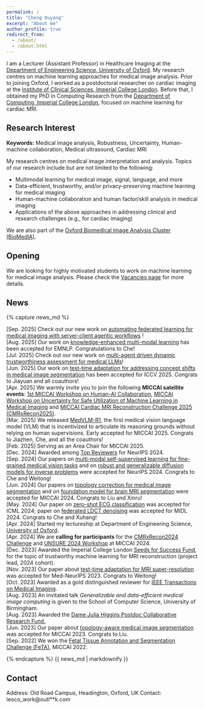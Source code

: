 ```yaml
---
permalink: /
title: "Cheng Ouyang"
excerpt: "About me"
author_profile: true
redirect_from: 
  - /about/
  - /about.html
---
```


I am a Lecturer (Assistant Professor) in Healthcare Imaging at the [Department of Engineering Science, University of Oxford](https://eng.ox.ac.uk/). My research centres on machine learning approaches for medical image analysis. Prior to joining Oxford, I worked as a postdoctoral researcher on cardiac imaging at the [Institute of Clinical Sciences, Imperial College London](https://www.imperial.ac.uk/institute-clinical-sciences/). Before that, I obtained my PhD in Computing Research from the [Department of Computing, Imperial College London](https://www.imperial.ac.uk/computing/), focused on machine learning for cardiac MRI.


Research Interest
------
**Keywords:** Medical image analysis, Robustness, Uncertainty, Human-machine collaboration, Medical ultrasound, Cardiac MRI

My research centres on medical image interpretation and analysis. Topics of our research include but are not limited to the following: 

- Multimodal learning for medical image, signal, language, and more
- Data-efficient, trustworthy, and/or privacy-preserving machine learning for medical imaging
- Human-machine collaboration and human factor/skill analysis in medical imaging
- Applications of the above approaches in addressing clinical and research challenges (e.g., for cardiac imaging)

We are also part of the [Oxford Biomedical Image Analysis Cluster (BioMedIA)](https://eng.ox.ac.uk/biomedical-image-analysis/).

Opening
------
We are looking for highly motivated students to work on machine learning for medical image analysis. Please check the [Vacancies page](https://cheng-01037.github.io/vacancies/) for more details.

News
------
<div class="news-scroll" role="region" aria-label="Recent news">
  {% capture news_md %}

\[Sep. 2025\] Check out our new work on [automating federated learning for medical imaging with server-client agentic workflows](https://www.arxiv.org/abs/2509.23803) ! \
\[Aug. 2025\] Our work on [knowledge-enhanced multi-modal learning](https://arxiv.org/abs/2502.17900) has been accepted for EMNLP. Congratulations to Che! \
\[Jul. 2025\] Check out our new work on [multi-agent driven dynamic trustworthiness assessment for medical LLMs](https://arxiv.org/abs/2508.00923)! \
\[Jun. 2025\] Our work on [test-time adaptation for addressing concept shifts in medical image segmentation](https://arxiv.org/abs/2411.15513) has been accepted for ICCV 2025. Congrats to Jiayuan and all coauthors! \
\[Apr. 2025\] We warmly invite you to join the following **MICCAI satellite events**: [1st MICCAI Workshop on Human-AI Collaboration](https://haic-miccai.github.io/), [MICCAI Workshop on Uncertainty for Safe Utilization of Machine Learning in Medical Imaging](https://unsuremiccai.github.io/) and [MICCAI Cardiac MRI Reconstruction Challenge 2025 (CMRxRecon2025)](https://cmrxrecon.github.io/2025/Home.html). \
\[Mar. 2025\] We released [MedVLM-R1](https://huggingface.co/JZPeterPan/MedVLM-R1), the first medical vision language model (VLM) that is incentivized to articulate its reasoning grounds without relying on human supervisions. Early accepted for MICCAI 2025. Congrats to Jiazhen, Che, and all the coauthors!\
\[Feb. 2025\] Serving as an Area Chair for MICCAI 2025.\
\[Dec. 2024\] Awarded among [Top Reviewers](https://neurips.cc/Conferences/2024/ProgramCommittee) for NeurIPS 2024. \
\[Sep. 2024\] Our papers on [multi-modal self-supervised learning for fine-grained medical vision tasks](https://arxiv.org/html/2312.01522v1) and on [robust and generalizable diffusion models for inverse problems](https://arxiv.org/pdf/2406.13652) were accepted for NeurIPS 2024. Congrats to Che and Weitong!\
\[Jun. 2024\] Our papers on [topology correction for medical image segmentation]() and on [foundation model for brain MRI segmentation](https://arxiv.org/abs/2405.10246) were accepted for MICCAI 2024. Congrats to Liu and Xinru!\
\[May. 2024\] Our paper on [zero-shot ECG classification](https://arxiv.org/abs/2403.06659) was accepted for ICML 2024; paper on [federated LDCT denoising](https://openreview.net/forum?id=Zg0mfl10o2) was accepted for MIDL 2024. Congrats to Che and Xuhang!\
\[Apr. 2024\] Started my lectureship at Department of Engineering Science, [University of Oxford](https://eng.ox.ac.uk/).\
\[Apr. 2024\] We are **calling for participants** for the [CMRxRecon2024 Challenge](https://cmrxrecon.github.io/2024/Home.html) and [UNSURE 2024 Workshop](https://unsuremiccai.github.io/) at MICCAI 2024.\
\[Dec. 2023\] Awarded the Imperial College London [Seeds for Success Fund](https://www.imperial.ac.uk/postdoc-fellows-development-centre/resources/pfdc-funds/seeds-for-success-fund/), for the topic of trustworthy machine learning for MRI reconstruction (project lead, 2024 cohort).\
\[Nov. 2023\] Our paper about [test-time adaptation for MRI super-resolution](https://drive.google.com/file/d/18tTEhiCETnAJbxvCKJw9D3B2nSbySDc9/view) was accepted for Med-NeurIPS 2023. Congrats to Weitong! \
\[Oct. 2023\] Awarded as a gold distinguished reviewer for [IEEE Transactions on Medical Imaging](https://ieeexplore.ieee.org/xpl/RecentIssue.jsp?punumber=42).\
\[Aug. 2023\] An invitated talk *Generalizable and data-efficient medical image computing* is given to the School of Computer Science, University of Birmingham.\
\[Aug. 2023\] Awarded the [Dame Julia Higgins Postdoc Collaborative Research Fund.](https://www.imperial.ac.uk/postdoc-fellows-development-centre/departments/dame-julia-higgins-postdoc-collaborative-research-fund/)\
\[Jun. 2023\] Our paper about [topology-aware medical image segmentation](https://link.springer.com/chapter/10.1007/978-3-031-43901-8_7) was accepted for MICCAI 2023. Congrats to Liu.\
\[Sep. 2022\] We won the [Fetal Tissue Annotation and Segmentation Challenge (FeTA)](https://feta.grand-challenge.org/Home/), MICCAI 2022.

  {% endcapture %}
  {{ news_md | markdownify }}
</div>

Contact
------
Address: Old Road Campus, Headington, Oxford, UK
Contact: leoco_work@outl**k.com
